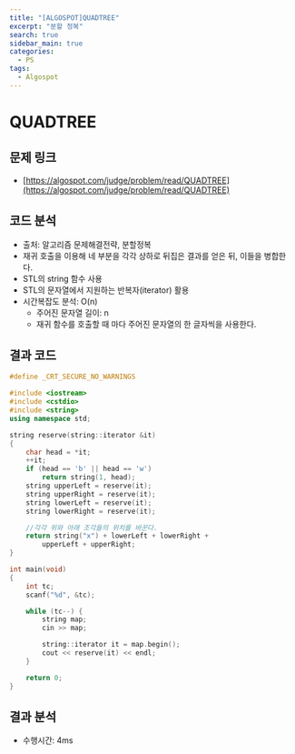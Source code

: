 ```yaml
---
title: "[ALGOSPOT]QUADTREE"
excerpt: "분할 정복"
search: true
sidebar_main: true
categories:
  - PS
tags:
  - Algospot
---
```


# QUADTREE

## 문제 링크
- [https://algospot.com/judge/problem/read/QUADTREE](https://algospot.com/judge/problem/read/QUADTREE)

## 코드 분석
- 출처: 알고리즘 문제해결전략, 분할정복
- 재귀 호출을 이용해 네 부분을 각각 상하로 뒤집은 결과를 얻은 뒤, 이들을 병합한다.
- STL의 string 함수 사용
- STL의 문자열에서 지원하는 반복자(iterator) 활용
- 시간복잡도 분석: O(n)
  - 주어진 문자열 길이: n
  - 재귀 함수를 호출할 때 마다 주어진 문자열의 한 글자씩을 사용한다.

## 결과 코드

```cpp
#define _CRT_SECURE_NO_WARNINGS

#include <iostream>
#include <cstdio>
#include <string>
using namespace std;

string reserve(string::iterator &it)
{
	char head = *it;
	++it;
	if (head == 'b' || head == 'w')
		return string(1, head);
	string upperLeft = reserve(it);
	string upperRight = reserve(it);
	string lowerLeft = reserve(it);
	string lowerRight = reserve(it);

	//각각 위와 아래 조각들의 위치를 바꾼다.
	return string("x") + lowerLeft + lowerRight +
		upperLeft + upperRight;
}

int main(void)
{
	int tc;
	scanf("%d", &tc);

	while (tc--) {
		string map;
		cin >> map;

		string::iterator it = map.begin();
		cout << reserve(it) << endl;
	}

	return 0;
}
```

## 결과 분석
- 수행시간: 4ms
